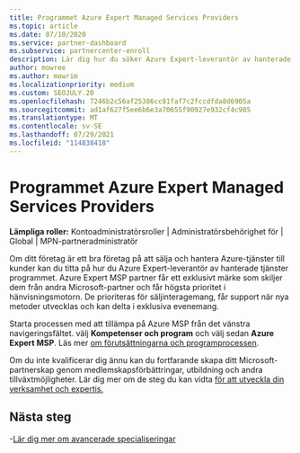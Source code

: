 ```yaml
---
title: Programmet Azure Expert Managed Services Providers
ms.topic: article
ms.date: 07/10/2020
ms.service: partner-dashboard
ms.subservice: partnercenter-enroll
description: Lär dig hur du söker Azure Expert-leverantör av hanterade tjänster program för att stå ut från andra partner och få högsta prioritet i hänvisningsmotorn.
author: mowree
ms.author: mowrim
ms.localizationpriority: medium
ms.custom: SEOJULY.20
ms.openlocfilehash: 7246b2c56af25386cc81faf7c2fccdfda8d6905a
ms.sourcegitcommit: ad1af627f5ee6b6e3a70655f90927e932cf4c985
ms.translationtype: MT
ms.contentlocale: sv-SE
ms.lasthandoff: 07/29/2021
ms.locfileid: "114838418"
---
```

# <a name="azure-expert-managed-services-provider-program"></a>Programmet Azure Expert Managed Services Providers

**Lämpliga roller:** Kontoadministratörsroller | Administratörsbehörighet för | Global | MPN-partneradministratör

Om ditt företag är ett bra företag på att sälja och hantera Azure-tjänster till kunder kan du titta på hur du Azure Expert-leverantör av hanterade tjänster programmet. Azure Expert MSP partner får ett exklusivt märke som skiljer dem från andra Microsoft-partner och får högsta prioritet i hänvisningsmotorn. De prioriteras för säljinteragemang, får support när nya metoder utvecklas och kan delta i exklusiva evenemang.

Starta processen med att tillämpa på Azure MSP från det vänstra navigeringsfältet. välj **Kompetenser och program** och välj sedan **Azure Expert MSP**. Läs mer [om förutsättningarna och programprocessen](https://partner.microsoft.com/membership/azure-expert-msp). 

Om du inte kvalificerar dig ännu kan du fortfarande skapa ditt Microsoft-partnerskap genom medlemskapsförbättringar, utbildning och andra tillväxtmöjligheter.
Lär dig mer om de steg du kan vidta [för att utveckla din verksamhet och expertis.](https://partner.microsoft.com/membership/azure-expert-msp)

## <a name="next-steps"></a>Nästa steg

-[Lär dig mer om avancerade specialiseringar](advanced-specializations.md)